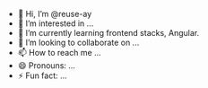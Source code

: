 - 👋 Hi, I’m @reuse-ay
- 👀 I’m interested in ...
- 🌱 I’m currently learning frontend stacks, Angular.
- 💞️ I’m looking to collaborate on ...
- 📫 How to reach me ...
- 😄 Pronouns: ...
- ⚡ Fun fact: ...

<!---
reuse-ay/reuse-ay is a ✨ special ✨ repository because its `README.md` (this file) appears on your GitHub profile.
You can click the Preview link to take a look at your changes.
--->

